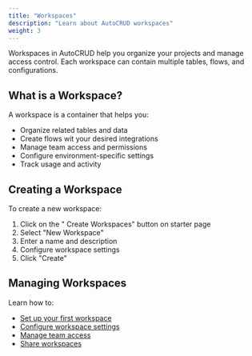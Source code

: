 ```yaml
---
title: "Workspaces"
description: "Learn about AutoCRUD workspaces"
weight: 3
---
```


Workspaces in AutoCRUD help you organize your projects and manage access control. Each workspace can contain multiple tables, flows, and configurations.

## What is a Workspace?

A workspace is a container that helps you:

- Organize related tables and data
- Create flows wit your desired integrations
- Manage team access and permissions
- Configure environment-specific settings
- Track usage and activity

## Creating a Workspace

To create a new workspace:

1. Click on the " Create Workspaces" button on starter page
2. Select "New Workspace"
3. Enter a name and description
4. Configure workspace settings
5. Click "Create"

## Managing Workspaces

Learn how to:

- [Set up your first workspace](/docs/workspaces/setup)
- [Configure workspace settings](/docs/workspaces/settings)
- [Manage team access](/docs/workspaces/teams)
- [Share workspaces](/docs/workspaces/sharing)

